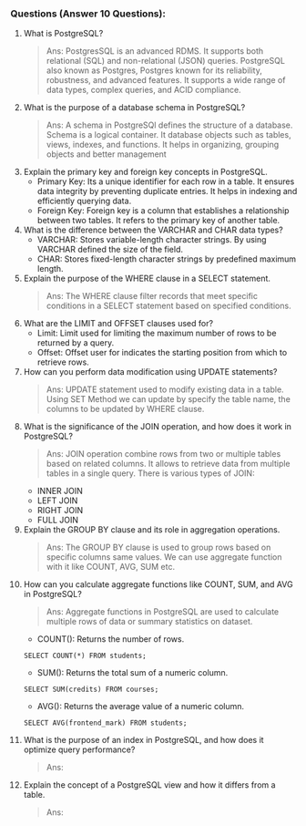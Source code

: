 ### Questions (Answer 10 Questions):

1. What is PostgreSQL?
   > Ans: PostgresSQL is an advanced RDMS. It supports both relational (SQL) and non-relational (JSON) queries. PostgreSQL also known as Postgres, Postgres known for its reliability, robustness, and advanced features. It supports a wide range of data types, complex queries, and ACID compliance.
2. What is the purpose of a database schema in PostgreSQL?
   > Ans: A schema in PostgreSQl defines the structure of a database. Schema is a logical container. It database objects such as tables, views, indexes, and functions. It helps in organizing, grouping objects and better management
3. Explain the primary key and foreign key concepts in PostgreSQL.
   - Primary Key: Its a unique identifier for each row in a table. It ensures data integrity by preventing duplicate entries. It helps in indexing and efficiently querying data.
   - Foreign Key: Foreign key is a column that establishes a relationship between two tables. It refers to the primary key of another table.
4. What is the difference between the VARCHAR and CHAR data types?
   - VARCHAR: Stores variable-length character strings. By using VARCHAR defined the size of the field.
   - CHAR: Stores fixed-length character strings by predefined maximum length.
5. Explain the purpose of the WHERE clause in a SELECT statement.
   > Ans: The WHERE clause filter records that meet specific conditions in a SELECT statement based on specified conditions.
6. What are the LIMIT and OFFSET clauses used for?
   - Limit: Limit used for limiting the maximum number of rows to be returned by a query.
   - Offset: Offset user for indicates the starting position from which to retrieve rows.
7. How can you perform data modification using UPDATE statements?
   > Ans: UPDATE statement used to modify existing data in a table. Using SET Method we can update by specify the table name, the columns to be updated by WHERE clause.
8. What is the significance of the JOIN operation, and how does it work in PostgreSQL?
   > Ans: JOIN operation combine rows from two or multiple tables based on related columns. It allows to retrieve data from multiple tables in a single query. There is various types of JOIN:
   - INNER JOIN
   - LEFT JOIN
   - RIGHT JOIN
   - FULL JOIN
9. Explain the GROUP BY clause and its role in aggregation operations.
   > Ans: The GROUP BY clause is used to group rows based on specific columns same values. We can use aggregate function with it like COUNT, AVG, SUM etc.
10. How can you calculate aggregate functions like COUNT, SUM, and AVG in PostgreSQL?
    > Ans: Aggregate functions in PostgreSQL are used to calculate multiple rows of data or summary statistics on dataset.
    - COUNT(): Returns the number of rows.
    ```
    SELECT COUNT(*) FROM students;
    ```
    - SUM(): Returns the total sum of a numeric column.
    ```
    SELECT SUM(credits) FROM courses;
    ```
    - AVG(): Returns the average value of a numeric column.
    ```
    SELECT AVG(frontend_mark) FROM students;
    ```
11. What is the purpose of an index in PostgreSQL, and how does it optimize query performance?
    > Ans:
12. Explain the concept of a PostgreSQL view and how it differs from a table.
    > Ans:
